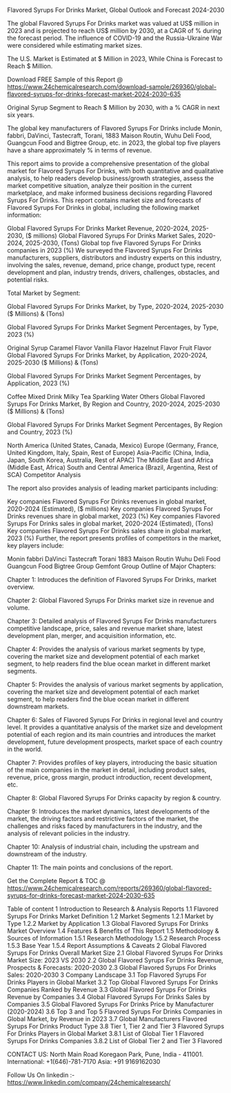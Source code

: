 Flavored Syrups For Drinks Market, Global Outlook and Forecast 2024-2030

The global Flavored Syrups For Drinks market was valued at US$ million in 2023 and is projected to reach US$ million by 2030, at a CAGR of % during the forecast period. The influence of COVID-19 and the Russia-Ukraine War were considered while estimating market sizes.

The U.S. Market is Estimated at $ Million in 2023, While China is Forecast to Reach $ Million.

Download FREE Sample of this Report @ https://www.24chemicalresearch.com/download-sample/269360/global-flavored-syrups-for-drinks-forecast-market-2024-2030-635

Original Syrup Segment to Reach $ Million by 2030, with a % CAGR in next six years.

The global key manufacturers of Flavored Syrups For Drinks include Monin, fabbri, DaVinci, Tastecraft, Torani, 1883 Maison Routin, Wuhu Deli Food, Guangcun Food and Bigtree Group, etc. in 2023, the global top five players have a share approximately % in terms of revenue.

This report aims to provide a comprehensive presentation of the global market for Flavored Syrups For Drinks, with both quantitative and qualitative analysis, to help readers develop business/growth strategies, assess the market competitive situation, analyze their position in the current marketplace, and make informed business decisions regarding Flavored Syrups For Drinks. This report contains market size and forecasts of Flavored Syrups For Drinks in global, including the following market information:

Global Flavored Syrups For Drinks Market Revenue, 2020-2024, 2025-2030, ($ millions)
Global Flavored Syrups For Drinks Market Sales, 2020-2024, 2025-2030, (Tons)
Global top five Flavored Syrups For Drinks companies in 2023 (%)
We surveyed the Flavored Syrups For Drinks manufacturers, suppliers, distributors and industry experts on this industry, involving the sales, revenue, demand, price change, product type, recent development and plan, industry trends, drivers, challenges, obstacles, and potential risks.

Total Market by Segment:

Global Flavored Syrups For Drinks Market, by Type, 2020-2024, 2025-2030 ($ Millions) & (Tons)

Global Flavored Syrups For Drinks Market Segment Percentages, by Type, 2023 (%)

Original Syrup
Caramel Flavor
Vanilla Flavor
Hazelnut Flavor
Fruit Flavor
Global Flavored Syrups For Drinks Market, by Application, 2020-2024, 2025-2030 ($ Millions) & (Tons)

Global Flavored Syrups For Drinks Market Segment Percentages, by Application, 2023 (%)

Coffee
Mixed Drink
Milky Tea
Sparkling Water
Others
Global Flavored Syrups For Drinks Market, By Region and Country, 2020-2024, 2025-2030 ($ Millions) & (Tons)

Global Flavored Syrups For Drinks Market Segment Percentages, By Region and Country, 2023 (%)

North America (United States, Canada, Mexico)
Europe (Germany, France, United Kingdom, Italy, Spain, Rest of Europe)
Asia-Pacific (China, India, Japan, South Korea, Australia, Rest of APAC)
The Middle East and Africa (Middle East, Africa)
South and Central America (Brazil, Argentina, Rest of SCA)
Competitor Analysis

The report also provides analysis of leading market participants including:

Key companies Flavored Syrups For Drinks revenues in global market, 2020-2024 (Estimated), ($ millions)
Key companies Flavored Syrups For Drinks revenues share in global market, 2023 (%)
Key companies Flavored Syrups For Drinks sales in global market, 2020-2024 (Estimated), (Tons)
Key companies Flavored Syrups For Drinks sales share in global market, 2023 (%)
Further, the report presents profiles of competitors in the market, key players include:

Monin
fabbri
DaVinci
Tastecraft
Torani
1883 Maison Routin
Wuhu Deli Food
Guangcun Food
Bigtree Group
Gemfont Group
Outline of Major Chapters:

Chapter 1: Introduces the definition of Flavored Syrups For Drinks, market overview.

Chapter 2: Global Flavored Syrups For Drinks market size in revenue and volume.

Chapter 3: Detailed analysis of Flavored Syrups For Drinks manufacturers competitive landscape, price, sales and revenue market share, latest development plan, merger, and acquisition information, etc.

Chapter 4: Provides the analysis of various market segments by type, covering the market size and development potential of each market segment, to help readers find the blue ocean market in different market segments.

Chapter 5: Provides the analysis of various market segments by application, covering the market size and development potential of each market segment, to help readers find the blue ocean market in different downstream markets.

Chapter 6: Sales of Flavored Syrups For Drinks in regional level and country level. It provides a quantitative analysis of the market size and development potential of each region and its main countries and introduces the market development, future development prospects, market space of each country in the world.

Chapter 7: Provides profiles of key players, introducing the basic situation of the main companies in the market in detail, including product sales, revenue, price, gross margin, product introduction, recent development, etc.

Chapter 8: Global Flavored Syrups For Drinks capacity by region & country.

Chapter 9: Introduces the market dynamics, latest developments of the market, the driving factors and restrictive factors of the market, the challenges and risks faced by manufacturers in the industry, and the analysis of relevant policies in the industry.

Chapter 10: Analysis of industrial chain, including the upstream and downstream of the industry.

Chapter 11: The main points and conclusions of the report.

Get the Complete Report & TOC @ https://www.24chemicalresearch.com/reports/269360/global-flavored-syrups-for-drinks-forecast-market-2024-2030-635

Table of content
1 Introduction to Research & Analysis Reports
1.1 Flavored Syrups For Drinks Market Definition
1.2 Market Segments
1.2.1 Market by Type
1.2.2 Market by Application
1.3 Global Flavored Syrups For Drinks Market Overview
1.4 Features & Benefits of This Report
1.5 Methodology & Sources of Information
1.5.1 Research Methodology
1.5.2 Research Process
1.5.3 Base Year
1.5.4 Report Assumptions & Caveats
2 Global Flavored Syrups For Drinks Overall Market Size
2.1 Global Flavored Syrups For Drinks Market Size: 2023 VS 2030
2.2 Global Flavored Syrups For Drinks Revenue, Prospects & Forecasts: 2020-2030
2.3 Global Flavored Syrups For Drinks Sales: 2020-2030
3 Company Landscape
3.1 Top Flavored Syrups For Drinks Players in Global Market
3.2 Top Global Flavored Syrups For Drinks Companies Ranked by Revenue
3.3 Global Flavored Syrups For Drinks Revenue by Companies
3.4 Global Flavored Syrups For Drinks Sales by Companies
3.5 Global Flavored Syrups For Drinks Price by Manufacturer (2020-2024)
3.6 Top 3 and Top 5 Flavored Syrups For Drinks Companies in Global Market, by Revenue in 2023
3.7 Global Manufacturers Flavored Syrups For Drinks Product Type
3.8 Tier 1, Tier 2 and Tier 3 Flavored Syrups For Drinks Players in Global Market
3.8.1 List of Global Tier 1 Flavored Syrups For Drinks Companies
3.8.2 List of Global Tier 2 and Tier 3 Flavored

CONTACT US:
North Main Road Koregaon Park, Pune, India - 411001.
International: +1(646)-781-7170
Asia: +91 9169162030

Follow Us On linkedin :- https://www.linkedin.com/company/24chemicalresearch/
